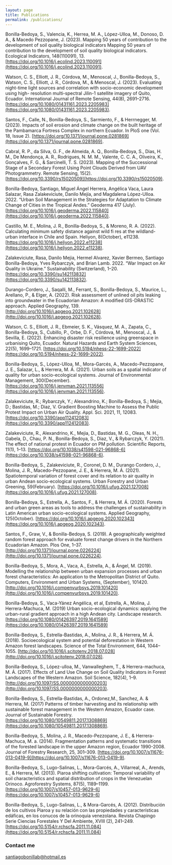 ```yaml
---
layout: page
title: Publications
permalink: /publications/
---
```



Bonilla-Bedoya, S., Valencia, K., Herrea, M. A., López-Ulloa, M., Donoso, D. A., & Macedo Pezzopane, J. (2023). Mapping 50 years of contribution to the development of soil quality biological indicators Mapping 50 years of contribution to the development of soil quality biological indicators. Ecological Indicators, 148(110091), 13. [https://doi.org/10.1016/j.ecolind.2023.110091](https://doi.org/10.1016/j.ecolind.2023.110091). 

Watson, C. S., Elliott, J. R., Córdova, M., Menoscal, J., Bonilla-Bedoya, S., Watson, C. S., Elliott, J. R., Córdova, M., & Menoscal, J. (2023). Evaluating night-time light sources and correlation with socio-economic development using high- resolution multi-spectral Jilin-1 satellite imagery of Quito, Ecuador. International Journal of Remote Sensing, 44(8), 2691–2716. [https://doi.org/10.1080/01431161.2023.2205983](https://doi.org/10.1080/01431161.2023.2205983).


Santos, F., Calle, N., Bonilla-Bedoya, S., Sarmiento, F., & Herrnegger, M. (2023). Impacts of soil erosion and climate change on the built heritage of the Pambamarca Fortress Complex in northern Ecuador. In PloS one (Vol. 18, Issue 2). [https://doi.org/10.1371/journal.pone.0281869](https://doi.org/10.1371/journal.pone.0281869).

Cabral, R. P., da Silva, G. F., de Almeida, A. Q., Bonilla-Bedoya, S., Dias, H. M., De Mendonça, A. R., Rodrigues, N. M. M., Valente, C. C. A., Oliveira, K., Gonçalves, F. G., & Sarcinelli, T. S. (2023). Mapping of the Successional Stage of a Secondary Forest Using Point Clouds Derived from UAV Photogrammetry. Remote Sensing, 15(2). [https://doi.org/10.3390/rs15020509](https://doi.org/10.3390/rs15020509).

Bonilla-Bedoya, Santiago, Miguel Ángel Herrera, Angélica Vaca, Laura Salazar, Rasa Zalakeviciute, Danilo Mejía, and Magdalena López-Ulloa. 2022. “Urban Soil Management in the Strategies for Adaptation to Climate Change of Cities in the Tropical Andes.” Geoderma 417 (July). [https://doi.org/10.1016/j.geoderma.2022.115840](https://doi.org/10.1016/j.geoderma.2022.115840).

Castillo, M. E., Molina, J. R., Bonilla-Bedoya, S., & Moreno, R. A. (2022). Calculating minimum safety distance against wild fi res at the wildland-urban interface in Chile and Spain. Heliyon, 8(October), e11238. [https://doi.org/10.1016/j.heliyon.2022.e11238](https://doi.org/10.1016/j.heliyon.2022.e11238).


Zalakeviciute, Rasa, Danilo Mejia, Hermel Alvarez, Xavier Bermeo, Santiago Bonilla-Bedoya, Yves Rybarczyk, and Brian Lamb. 2022. “War Impact on Air Quality in Ukraine.” Sustainability (Switzerland), 1–20. [https://doi.org/10.3390/su142113832](https://doi.org/10.3390/su142113832).

Durango-Cordero, J., Saqalli, M., Ferrant, S., Bonilla-Bedoya, S., Maurice, L., Arellano, P., & Elger, A. (2022). Risk assessment of unlined oil pits leaking into groundwater in the Ecuadorian Amazon: A modified GIS-DRASTIC approach. Applied Geography, 139. [http://doi.org/10.1016/j.apgeog.2021.102628](http://doi.org/10.1016/j.apgeog.2021.102628).

Watson, C. S., Elliott, J. R., Ebmeier, S. K., Vásquez, M. A., Zapata, C., Bonilla-Bedoya, S., Cubillo, P., Orbe, D. F., Córdova, M., Menoscal, J., & Sevilla, E. (2022). Enhancing disaster risk resilience using greenspace in urbanising Quito, Ecuador. Natural Hazards and Earth System Sciences, 22(5), 1699–1721. [https://doi.org/10.5194/nhess-22-1699-2022](https://doi.org/10.5194/nhess-22-1699-2022).

Bonilla-Bedoya, S., López-Ulloa, M., Mora-Garcés, A., Macedo-Pezzopane, J. E., Salazar, L., & Herrera, M. Á. (2021). Urban soils as a spatial indicator of quality for urban socio-ecological systems. Journal of Environmental Management, 300(December). [https://doi.org/10.1016/j.jenvman.2021.113556](https://doi.org/10.1016/j.jenvman.2021.113556).

Zalakeviciute, R.; Rybarczyk, Y.; Alexandrino, K.; Bonilla-Bedoya, S.; Mejia, D.; Bastidas, M.; Diaz, V. Gradient Boosting Machine to Assess the Public Protest Impact on Urban Air Quality. Appl. Sci. 2021, 11, 12083. [https://doi.org/10.3390/app112412083](https://doi.org/10.3390/app112412083).

Zalakeviciute, R., Alexandrino, K., Mejia, D., Bastidas, M. G., Oleas, N. H., Gabela, D., Chau, P. N., Bonilla-Bedoya, S., Diaz, V., & Rybarczyk, Y. (2021). The effect of national protest in Ecuador on PM pollution. Scientific Reports, 11(1), 1–13. [https://doi.org/10.1038/s41598-021-96868-6](https://doi.org/10.1038/s41598-021-96868-6).

Bonilla-Bedoya, S., Zalakeviciute, R., Coronel, D. M., Durango Cordero, J., Molina, J. R., Macedo-Pezzopane, J. E., & Herrera, M. Á. (2021). Spatiotemporal variation of forest cover and its relation to air quality in urban Andean socio-ecological systems. Urban Forestry and Urban Greening, 59(February). [https://doi.org/10.1016/j.ufug.2021.127008](https://doi.org/10.1016/j.ufug.2021.127008).

Bonilla-Bedoya, S., Estrella, A., Santos, F., & Herrera, M. Á. (2020). Forests and urban green areas as tools to address the challenges of sustainability in Latin American urban socio-ecological systems. Applied Geography, 125(October). [https://doi.org/10.1016/j.apgeog.2020.102343](https://doi.org/10.1016/j.apgeog.2020.102343).

Santos, F., Graw, V., & Bonilla-Bedoya, S. (2019). A geographically weighted random forest approach for evaluate forest change drivers in the Northern Ecuadorian Amazon. Plos One, 1–37. [http://doi.org/10.1371/journal.pone.0226224](http://doi.org/10.1371/journal.pone.0226224).

Bonilla-Bedoya, S., Mora, A., Vaca, A., Estrella, A., & Ángel, M. (2019). Modelling the relationship between urban expansion processes and urban forest characteristics: An application to the Metropolitan District of Quito. Computers, Environment and Urban Systems, (September), 101420. [http://doi.org/10.1016/j.compenvurbsys.2019.101420](http://doi.org/10.1016/j.compenvurbsys.2019.101420).

Bonilla-Bedoya, S., Vaca-Yánez Angélica, et al, Estrella, A., Molina, J. Herrera-Machuca, M. (2019) Urban socio-ecological dynamics: applying the urban-rural gradient approach in a high Andean city. Landscape research. [https://doi.org/10.1080/01426397.2019.1641589](https://doi.org/10.1080/01426397.2019.1641589)

Bonilla-Bedoya, S., Estrella-Bastidas, A., Molina, J. R., & Herrera, M. Á. (2018). Socioecological system and potential deforestation in Western Amazon forest landscapes. Science of the Total Environment, 644, 1044–1055. [http://doi.org/10.1016/j.scitotenv.2018.07.028](http://doi.org/10.1016/j.scitotenv.2018.07.028). 

Bonilla-Bedoya, S., López-ulloa, M., Vanwalleghem, T., & Herrera-machuca, M. Á. (2017). Effects of Land Use Change on Soil Quality Indicators in Forest Landscapes of the Western Amazon. Soil Science, 182(4), 1–9. [http://doi.org/10.1097/SS.0000000000000203](http://doi.org/10.1097/SS.0000000000000203).

Bonilla-Bedoya, S., Estrella-Bastidas, A., Ordonez,M., Sanchez, A. & Herrera, M. (2017) Patterns of timber harvesting and its relationship with sustainable forest management in the Western Amazon, Ecuador case. Journal of Sustainable Forestry. [https://doi.org/10.1080/10549811.2017.1308869](https://doi.org/10.1080/10549811.2017.1308869).

Bonilla-Bedoya, S., Molina, J. R., Macedo-Pezzopane, J. E., & Herrera-Machuca, M. a. (2014). Fragmentation patterns and systematic transitions of the forested landscape in the upper Amazon region, Ecuador 1990-2008. Journal of Forestry Research, 25, 301–309. [https://doi.org/10.1007/s11676-013-0419-9](https://doi.org/10.1007/s11676-013-0419-9).

Bonilla-Bedoya, S., Lugo-Salinas, L., Mora-Garcés, A., Villarreal, A., Arends, E., & Herrera, M. (2013). Piaroa shifting cultivation: Temporal variability of soil characteristics and spatial distribution of crops in the Venezuelan Orinoco. Agroforestry Systems, 87(5), 1189–1199.  [https://doi.org/10.1007/s10457-013-9629-6](https://doi.org/10.1007/s10457-013-9629-6)

Bonilla-Bedoya, S., Lugo-Salinas, L., & Mora-Garcés, A. (2012). Distribución de los cultivos Piaroa y su relación con las propiedades y características edáficas, en los conucos de la orinoquia venezolana. Revista Chapingo Serie Ciencias Forestales Y Del Ambiente, XVIII (2), 241–249.  [https://doi.org/10.5154/r.rchscfa.2011.11.084](https://doi.org/10.5154/r.rchscfa.2011.11.084)



### Contact me

[santiagobonillab@hotmail.es](mailto:santiagobonillab@hotmail.es)
